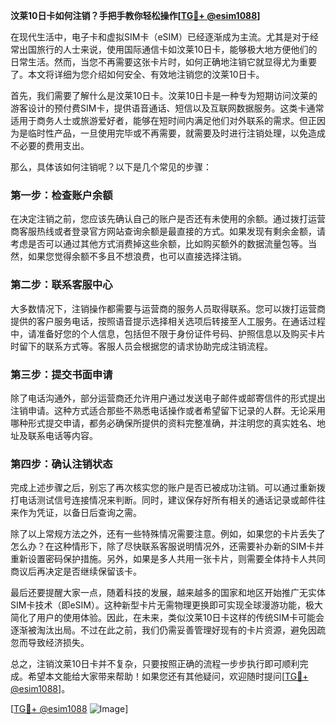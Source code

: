 **汶莱10日卡如何注销？手把手教你轻松操作[[TG💪+ @esim1088](https://t.me/s/esim1088)]**

在现代生活中，电子卡和虚拟SIM卡（eSIM）已经逐渐成为主流。尤其是对于经常出国旅行的人士来说，使用国际通信卡如汶莱10日卡，能够极大地方便他们的日常生活。然而，当您不再需要这张卡片时，如何正确地注销它就显得尤为重要了。本文将详细为您介绍如何安全、有效地注销您的汶莱10日卡。

首先，我们需要了解什么是汶莱10日卡。汶莱10日卡是一种专为短期访问汶莱的游客设计的预付费SIM卡，提供语音通话、短信以及互联网数据服务。这类卡通常适用于商务人士或旅游爱好者，能够在短时间内满足他们对外联系的需求。但正因为是临时性产品，一旦使用完毕或不再需要，就需要及时进行注销处理，以免造成不必要的费用支出。

那么，具体该如何注销呢？以下是几个常见的步骤：

### **第一步：检查账户余额**
在决定注销之前，您应该先确认自己的账户是否还有未使用的余额。通过拨打运营商客服热线或者登录官方网站查询余额是最直接的方式。如果发现有剩余金额，请考虑是否可以通过其他方式消费掉这些余额，比如购买额外的数据流量包等。当然，如果您觉得余额不多且不想浪费，也可以直接选择注销。

### **第二步：联系客服中心**
大多数情况下，注销操作都需要与运营商的服务人员取得联系。您可以拨打运营商提供的客户服务电话，按照语音提示选择相关选项后转接至人工服务。在通话过程中，请准备好您的个人信息，包括但不限于身份证件号码、护照信息以及购买卡片时留下的联系方式等。客服人员会根据您的请求协助完成注销流程。

### **第三步：提交书面申请**
除了电话沟通外，部分运营商还允许用户通过发送电子邮件或邮寄信件的形式提出注销申请。这种方式适合那些不熟悉电话操作或者希望留下记录的人群。无论采用哪种形式提交申请，都务必确保所提供的资料完整准确，并注明您的真实姓名、地址及联系电话等内容。

### **第四步：确认注销状态**
完成上述步骤之后，别忘了再次核实您的账户是否已被成功注销。可以通过重新拨打电话测试信号连接情况来判断。同时，建议保存好所有相关的通话记录或邮件往来作为凭证，以备日后查询之需。

除了以上常规方法之外，还有一些特殊情况需要注意。例如，如果您的卡片丢失了怎么办？在这种情形下，除了尽快联系客服说明情况外，还需要补办新的SIM卡并重新设置密码保护措施。另外，如果是多人共用一张卡片，则需要全体持卡人共同商议后再决定是否继续保留该卡。

最后还要提醒大家一点，随着科技的发展，越来越多的国家和地区开始推广无实体SIM卡技术（即eSIM）。这种新型卡片无需物理更换即可实现全球漫游功能，极大简化了用户的使用体验。因此，在未来，类似汶莱10日卡这样的传统SIM卡可能会逐渐被淘汰出局。不过在此之前，我们仍需妥善管理好现有的卡片资源，避免因疏忽而导致经济损失。

总之，注销汶莱10日卡并不复杂，只要按照正确的流程一步步执行即可顺利完成。希望本文能给大家带来帮助！如果您还有其他疑问，欢迎随时提问[[TG💪+ @esim1088](https://t.me/s/esim1088)]。

[[TG💪+ @esim1088](https://t.me/s/esim1088) ![Image](https://i.postimg.cc/4NQfJmqS/Snipaste-2025-05-13-00-14-12.png)]
